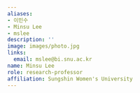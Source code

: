 ```yaml
---
aliases:
- 이민수
- Minsu Lee
- mslee
description: ''
image: images/photo.jpg
links:
  email: mslee@bi.snu.ac.kr
name: Minsu Lee
role: research-professor
affiliation: Sungshin Women's University
---
```


